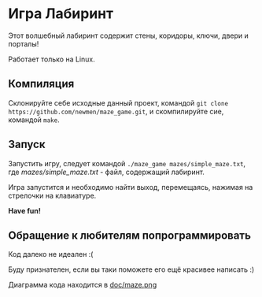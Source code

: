 # Игра Лабиринт
Этот волшебный лабиринт содержит стены, коридоры, ключи, двери и порталы!

Работает только на Linux.

## Компиляция
Склонируйте себе исходные данный проект, командой `git clone https://github.com/newmen/maze_game.git`,
и скомпилируйте сие, командой `make`.

## Запуск
Запустить игру, следует командой `./maze_game mazes/simple_maze.txt`, где *mazes/simple_maze.txt* - файл, содержащий лабиринт.

Игра запустится и необходимо найти выход, перемещаясь, нажимая на стрелочки на клавиатуре.

**Have fun!**


## Обращение к любителям попрограммировать
Код далеко не идеален :(

Буду признателен, если вы таки поможете его ещё красивее написать :)

Диаграмма кода находится в [doc/maze.png](https://github.com/newmen/maze_game/blob/master/doc/maze.png)
